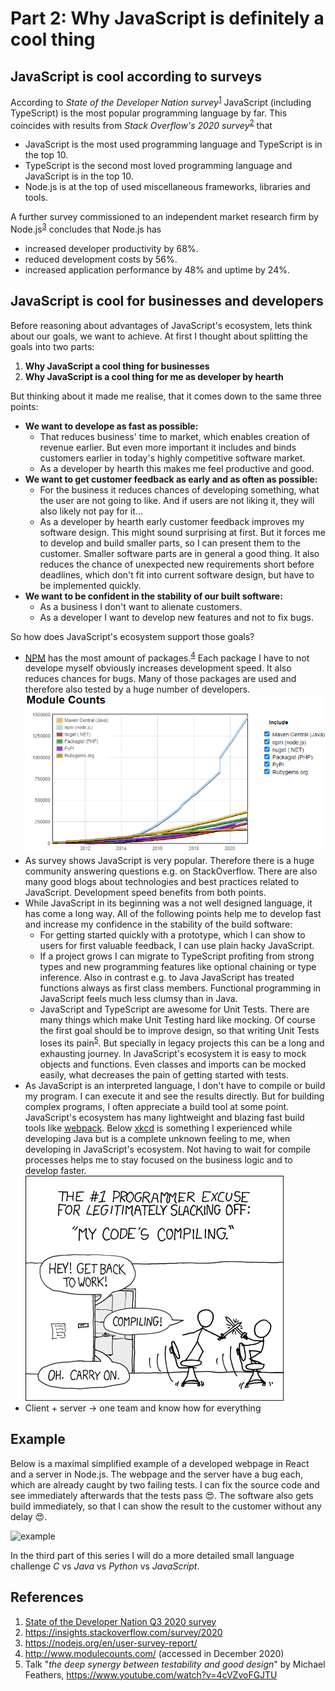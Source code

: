 # Part 2: Why JavaScript is definitely a cool thing

## JavaScript is cool according to surveys

According to _State of the Developer Nation survey_<sup>[1](#References)</sup> JavaScript (including TypeScript) is the most popular programming language by far. This coincides with results from _Stack Overflow's 2020 survey_<sup>[2](#References)</sup> that
- JavaScript is the most used programming language and TypeScript is in the top 10.
- TypeScript is the second most loved programming language and JavaScript is in the top 10.
- Node.js is at the top of used miscellaneous frameworks, libraries and tools.

A further survey commissioned to an independent market research firm by Node.js<sup>[3](#References)</sup> concludes that Node.js has
- increased developer productivity by 68%.
- reduced development costs by 56%.
- increased application performance by 48% and uptime by 24%.

## JavaScript is cool for businesses and developers

Before reasoning about advantages of JavaScript's ecosystem, lets think about our goals, we want to achieve. At first I thought about splitting the goals into two parts:
1. **Why JavaScript a cool thing for businesses**
2. **Why JavaScript is a cool thing for me as developer by hearth**

But thinking about it made me realise, that it comes down to the same three points:
- **We want to develope as fast as possible:**
    - That reduces business' time to market, which enables creation of revenue earlier. But even more important it includes and binds customers earlier in today's highly competitive software market.
    - As a developer by hearth this makes me feel productive and good.
- **We want to get customer feedback as early and as often as possible:**
    - For the business it reduces chances of developing something, what the user are not going to like. And if users are not liking it, they will also likely not pay for it... 
    - As a developer by hearth early customer feedback improves my software design. This might sound surprising at first. But it forces me to develop and build smaller parts, so I can present them to the customer. Smaller software parts are in general a good thing. It also reduces the chance of unexpected new requirements short before deadlines, which don't fit into current software design, but have to be implemented quickly.
- **We want to be confident in the stability of our built software:**
    - As a business I don't want to alienate customers.
    - As a developer I want to develop new features and not to fix bugs.

So how does JavaScript's ecosystem support those goals?
- [NPM](https://www.npmjs.com/) has the most amount of packages.<sup>[4](#References)</sup> Each package I have to not develope myself obviously increases development speed. It also reduces chances for bugs. Many of those packages are used and therefore also tested by a huge number of developers.
![module-count](./module-count.png)
- As survey shows JavaScript is very popular. Therefore there is a huge community answering questions e.g. on StackOverflow. There are also many good blogs about technologies and best practices related to JavaScript. Development speed benefits from both points.
- While JavaScript in its beginning was a not well designed language, it has come a long way. All of the following points help me to develop fast and increase my confidence in the stability of the build software:
    - For getting started quickly with a prototype, which I can show to users for first valuable feedback, I can use plain hacky JavaScript.
    - If a project grows I can migrate to TypeScript profiting from strong types and new programming features like optional chaining or type inference. Also in contrast e.g. to Java JavaScript has treated functions always as first class members. Functional programming in JavaScript feels much less clumsy than in Java.
    - JavaScript and TypeScript are awesome for Unit Tests. There are many things which make Unit Testing hard like mocking. Of course the first goal should be to improve design, so that writing Unit Tests loses its pain<sup>[5](#References)</sup>. But specially in legacy projects this can be a long and exhausting journey. In JavaScript's ecosystem it is easy to mock objects and functions. Even classes and imports can be mocked easily, what decreases the pain of getting started with tests.
- As JavaScript is an interpreted language, I don't have to compile or build my program. I can execute it and see the results directly. But for building complex programs, I often appreciate a build tool at some point. JavaScript's ecosystem has many lightweight and blazing fast build tools like [webpack](https://webpack.js.org/). Below [xkcd](https://xkcd.com/303/)</sup> is something I experienced while developing Java but is a complete unknown feeling to me, when developing in JavaScript's ecosystem. Not having to wait for compile processes helps me to stay focused on the business logic and to develop faster.
![compiling](./compiling.png)
- Client + server -> one team and know how for everything


## Example 
Below is a maximal simplified example of a developed webpage in React and a server in Node.js. The webpage and the server have a bug each, which are already caught by two failing tests. I can fix the source code and see immediately afterwards that the tests pass 😍. The software also gets build immediately, so that I can show the result to the customer without any delay 😍.

![example](./example.gif)

In the third part of this series I will do a more detailed small language challenge _C_ vs _Java_ vs _Python_ vs _JavaScript_.

## References
1. [State of the Developer Nation Q3 2020 survey](https://slashdata-website-cms.s3.amazonaws.com/sample_reports/y7fzAZ8e5XuKCL1Q.pdf)
2. https://insights.stackoverflow.com/survey/2020
3. https://nodejs.org/en/user-survey-report/
4. http://www.modulecounts.com/ (accessed in December 2020)
5. Talk "_the deep synergy between testability and good design_" by Michael Feathers, https://www.youtube.com/watch?v=4cVZvoFGJTU
